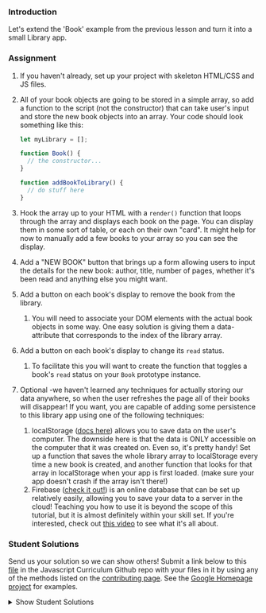 ### Introduction

Let's extend the 'Book' example from the previous lesson and turn it into a small Library app.

### Assignment

<div class="lesson-content__panel" markdown="1">

1. If you haven't already, set up your project with skeleton HTML/CSS and JS files.
2. All of your book objects are going to be stored in a simple array, so add a function to the script (not the constructor) that can take user's input and store the new book objects into an array. Your code should look something like this:

   ~~~javascript
   let myLibrary = [];

   function Book() {
     // the constructor...
   }

   function addBookToLibrary() {
     // do stuff here
   }
   ~~~

3. Hook the array up to your HTML with a `render()` function that loops through the array and displays each book on the page. You can display them in some sort of table, or each on their own "card". It might help for now to manually add a few books to your array so you can see the display.
4. Add a "NEW BOOK" button that brings up a form allowing users to input the details for the new book: author, title, number of pages, whether it's been read and anything else you might want.
5. Add a button on each book's display to remove the book from the library.
   1. You will need to associate your DOM elements with the actual book objects in some way. One easy solution is giving them a data-attribute that corresponds to the index of the library array.
6. Add a button on each book's display to change its `read` status.
   1. To facilitate this you will want to create the function that toggles a book's `read` status on your `Book` prototype instance.
7. Optional -we haven't learned any techniques for actually storing our data anywhere, so when the user refreshes the page all of their books will disappear! If you want, you are capable of adding some persistence to this library app using one of the following techniques:
   1. localStorage ([docs here](https://developer.mozilla.org/en-US/docs/Web/API/Web_Storage_API/Using_the_Web_Storage_API)) allows you to save data on the user's computer. The downside here is that the data is ONLY accessible on the computer that it was created on. Even so, it's pretty handy! Set up a function that saves the whole library array to localStorage every time a new book is created, and another function that looks for that array in localStorage when your app is first loaded. (make sure your app doesn't crash if the array isn't there!)
   2. Firebase ([check it out!](https://firebase.google.com/docs/?authuser=0)) is an online database that can be set up relatively easily, allowing you to save your data to a server in the cloud! Teaching you how to use it is beyond the scope of this tutorial, but it is almost definitely within your skill set. If you're interested, check out [this video](https://www.youtube.com/watch?v=noB98K6A0TY) to see what it's all about.
</div>

### Student Solutions

Send us your solution so we can show others! Submit a link below to this [file](https://github.com/TheOdinProject/curriculum/blob/master/javascript/organizing-js/library-project.md) in the Javascript Curriculum Github repo with your files in it by using any of the methods listed on the [contributing page](http://github.com/TheOdinProject/curriculum/blob/master/contributing.md). See the [Google Homepage project](/courses/web-development-101/lessons/html-css) for examples.

<details markdown="block">
  <summary> Show Student Solutions </summary>

- Add your solution below this line!
- [Vera's Solution (w/localstorage)](https://github.com/zxlvera/LibraryBooks) -[View in Browser](https://zxlvera.github.io/LibraryBooks/)
- [MentalSkin's Solution (w/localstorage)](https://github.com/MentalSkin/library) - [View in Browser](https://mentalskin.github.io/library/)
- [Muhymenul's Solution (w/localstorage)](https://github.com/muhymenulhaque/library) - [View in Browser](https://muhymenulhaque.github.io/library/)
- [Thomas Chaigneau's Solution](https://github.com/ChainYo/LibProject) - [View in Browser](http://thomaschaigneau.me/LibProject/)
- [Wmiz's Solution](https://github.com/wmiz/library) - [View in Browser](https://wmiz.github.io/library)
- [Pratik's Solution](https://github.com/Pratik-Gohil/JavasciptLibray_localStorage) - [View in Browser](https://pratik-gohil.github.io/JavasciptLibray_localStorage/)
- [are92592's Solution](https://github.com/are92592/odinBook) - [View in Browser](https://are92592.github.io/odinBook/)
- [André Rodrigues's](https://github.com/ARodrigues92/library) - [View in Browser](https://arodrigues92.github.io/library/)
- [Ian's Solution](https://github.com/ianistheguy/bookshelf-app) - [View in Browser](https://ianistheguy.github.io/bookshelf-app/)
- [Georgius's Solution](https://github.com/georgius17/library) - [View in Browser](https://georgius17.github.io/library/)
- [hu-ng's Solution](https://github.com/hu-ng/library-app-odin) - [View in Browser](https://hu-ng.github.io/library-app-odin/#)
- [Vanessacor's Solution](https://github.com/vanessacor/site/tree/master/experiments/library) - [View in Browser](https://vanessacor.github.io/site/experiments/library/)
- [Edd Sansome's Solution](https://github.com/casualc0der/libraryBooks) - [View in Browser](https://casualc0der.github.io/libraryBooks/)
- [Septiana's Solution](https://github.com/yoga1234/js-book-library) - [View in Browser](https://yoga1234.github.io/js-book-library/)
- [Lenny's Solution](https://github.com/Lenn-e/the-reading-nook) - [View in Browser](https://lenn-e.github.io/the-reading-nook/)
- [Langarus' Solution](https://github.com/langarus/library_of_books) - [View in Browser](https://langarus.github.io/library_of_books/)
- [mattjaylee's Solution](https://github.com/mattjaylee/library)
- [armagansenol's Solution](https://github.com/armagansenol/project-library) - [View in Browser](https://armagansenol.github.io/project-library/)
- [Ashish's Solution](https://github.com/CodersGas/project-library) - [View in Browser](https://codersgas.github.io/project-library/Library.html)
- [tracy2811's Solution](https://github.com/tracy2811/library) - [View in Browser](https://tracy2811.github.io/library/)
- [Katarzyna Kaswen-Wilk's Solution](https://github.com/kikupiku/book-library) - [View in Browser](https://kikupiku.github.io/book-library/)
- [mjwills-inf's Solution](https://github.com/mjwills-inf/library) - [View in Browser](https://mjwills-inf.github.io/library/)
- [chickenwing123's Solution](https://github.com/chickenwings123/Library) - [View in Browser](https://chickenwings123.github.io/Library/)
- [Doskzorak's Solution](https://github.com/doskzorak/Library_Project)
- [Greg's Solution](https://github.com/gregbast1994/odin-library) - [View in Browser](https://gregbast1994.github.io/odin-library/)
- [Paul's Solution](https://github.com/ppayne12/library) - [View in Browser](https://ppayne12.github.io/library/)
- [Lyle Aigbedion's Solution](https://github.com/lyleaigbedion/library) - [View in Browser](https://lyleaigbedion.github.io/library/)
- [James's Solution](https://github.com/ericksen-github/Library) - [View in Browser](https://ericksen-github.github.io/Library/)
- [Justinkar's Solution](https://github.com/justinkar/library) - [View in Browser](https://justinkar.github.io/library/)
- [Simon's Solution](https://github.com/Sim-frpt/basic-library) - [View in Browser](https://sim-frpt.github.io/basic-library/)
- [nearmint's Solution](https://github.com/nearmint/library) - [View in Browser](https://nearmint.github.io/library/)
- [Zakariye Yusuf's Solution](https://github.com/ZYusuf10/BookShelf) - [View in Browser](https://zyusuf10.github.io/BookShelf/index.html)
- [Shivam's Solution](https://github.com/shivamsaigupta/bookshelf) - [View in Browser](https://shivamsaigupta.github.io/bookshelf/)
- [Luke Pritchett's Solution](https://github.com/LukePritchett/library-app) - [View in Browser](https://lukepritchett.github.io/library-app/)
- [Kevin Vuong's Solution](https://github.com/fffear/library) - [View in Browser](https://fffear.github.io/library/)
- [Alex's Solution](https://github.com/AlexDorrington/Library-1) - [View in Browser](https://alexdorrington.github.io/Library-1/)
- [Odunsi Joseph's Solution](https://github.com/dhatGuy/library) - [View in Browser](https://dhatguy.github.io/library/)
- [Joshysmart's Solution](https://github.com/joshysmart/book-library) - [View in Browser](https://joshysmart.github.io/book-library/)
- [Will's Solution](https://github.com/GroverW/site/tree/master/projects/bookshelf) - [View in Browser](https://groverw.github.io/site/projects/bookshelf/index.html)
- [Braxton Lemmon's Solution](https://github.com/braxtonlemmon/js-book-library) - [View in Browser](https://braxtonlemmon.github.io/js-book-library/)
- [Disco Trooper's Solution](https://github.com/disco-trooper/library) - [View in Browser](https://disco-trooper.github.io/library/)
- [Nick Hunter's Solution](https://github.com/hunter497/TheOdinProjectJS) - [View in Browser](https://hunter497.github.io/TheOdinProjectJS/)
- [MikkRou's Solution](https://github.com/MikkRou/library) - [View in Browser](https://mikkrou.github.io/library/)
- [rlaake's Solution](https://github.com/rlaake/library) - [View in Browser](https://rlaake.github.io/library/)
- [Lou Vang's Solution](https://github.com/louvang/library) - [View in Browser](https://louvang.github.io/library/)
- [Kristi Dugan's Solution](https://github.com/KristiDugan/my-library) - [View in Browser](https://kristidugan.github.io/my-library/)
- [todoroff's Solution](https://github.com/todoroff/book-library-app) - [View in Browser](https://todoroff.github.io/book-library-app/)
- [Kris Tobiasson's Solution](https://github.com/highpockets/books.git) - [View in Browser](https://highpockets.github.io/books/)
- [Emil Dimitrov's Solution](https://github.com/edmtrv/library) - [View in Browser](https://edmtrv.github.io/library/)
- [Dennis Cope's Solution](https://github.com/coped/library-project) - [View in Browser](https://coped.github.io/library-project/)
- [Julio's Solution](https://github.com/julio22b/library-top) - [View in Browser](https://julio22b.github.io/library-top/)
- [Michael Horn's Solution](https://github.com/HornMichaelS/odin-library) - [View in Browser](https://hornmichaels.github.io/odin-library/)
- [Anmol's Solution](https://github.com/6point022/my-library-app) - [View in Browser](https://6point022.github.io/my-library-app/)
- [Andrew MacLeod's Solution](https://github.com/a6macleod/javascript_library) - [View in Browser](https://a6macleod.github.io/javascript_library/)
- [Julian's Solution](https://github.com/Julian-quintero/Library) - [View in Browser](https://julian-quintero.github.io/Library/)
- [Leticia's Solution](https://github.com/gradiva/odin-fullstack-javascript/tree/master/02-JavaScript/01-Organizing_JavaScript_Code/01-Objects_And_Object_Constructors/library) - [View in Browser](https://sheltered-falls-65724.herokuapp.com/)
- [Esteban's Solution](https://github.com/estebanmoroy/library) - [View in Browser](https://estebanmoroy.github.io/library/)
- [Luky's solution](https://github.com/lcyne/top-library) - [View in Browser](https://lcyne.github.io/top-library/)
- [Aleksandar J's Solution](https://github.com/bestr32/TOPlibrary) - [View in Browser](https://bestr32.github.io/TOPlibrary/)
- [igorashs's Solution (Firebase + LocalStorage](https://github.com/igorashs/library) - [View in Browser](https://igorashs.github.io/library/)
- [Jacavena's Solution](https://github.com/Jacavena/library)
- [Ohlie's Solution](https://github.com/lco1220/js_library) - [View in Browser](https://lco1220.github.io/js_library/)
- [Saad Tarhi's Solution (w/Firebase)](https://github.com/tarhi-saad/Library) - [View in Browser](https://tarhi-saad.github.io/Library/)
- [Kai's Solution](https://github.com/KaiVandivier/library) - [View in Browser](https://kaivandivier.github.io/library/)
- [Harry Lawson's Solution](https://lawson7.github.io/book-library-app/) - [View in Browser](https://lawson7.github.io/book-library-app/)
- [Bollinca's Solution](https://github.com/bollinca/library) - [View in Browser](https://bollinca.github.io/library/)
- [Joey Van Lierop's Solution](https://github.com/joeyvanlierop/library) - [View in Browser](https://joeyvanlierop.github.io/library/)
- [mvedataydin's Solution](https://github.com/mvedataydin/Library/) - [View in Browser](https://mvedataydin.github.io/Library/)
- [Evan's Solution](https://github.com/evan-kapantais/library) - [View in Browser](https://evan-kapantais.github.io/library/)
- [Eljoey's Solution](https://github.com/eljoey/Library) - [View in Browser](https://eljoey.github.io/Library/)
- [Solodov's Solution](https://github.com/solodov-dev/library) - [View in Browser](https://solodov-dev.github.io/library/)
- [Vollantre's Solution](https://github.com/vollantre/JS-library) - [View in Browser](https://vollantre.github.io/JS-library/)
- [Henry Kirya's Solution](https://github.com/harrika/odinjs-library) - [View in Browser](https://harrika.github.io/odinjs-library/)
- [Ben's Solution](https://github.com/Koshoo/Library) - [View in Browser](https://koshoo.github.io/Library/)
- [miang's Solution](https://github.com/miang99/book-library) - [View in Browser](https://miang99.github.io/book-library/)
- [Carmine's Solution](https://github.com/cgrossi/Odin-Project-Library) - [View in Browser](https://cgrossi.github.io/Odin-Project-Library/)
- [John Paul's Solution](https://github.com/Omulosi/library) - [View in Broweser](https://omulosi.github.io/library/)
- [Bojo's Solution](https://github.com/BojoZahariev/My_Library) - [View in Browser](https://bojozahariev.github.io/My_Library/)
- [ARaut9's Solution](https://github.com/ARaut9/book_library) - [View in Browser](https://araut9.github.io/book_library/)
- [learnsometing's Solution](https://github.com/learnsometing/JS-Library) - [View in Browser](https://learnsometing.github.io/JS-Library/)
- [Jason McKee's Solution](https://github.com/jttmckee/odin-library-js) - [View in Browser](https://jttmckee.github.io/odin-library-js/)
- [Simon Tharby's Solution](https://github.com/jinjagit/library) - [View in Browser](https://jinjagit.github.io/library/)
- [dane's Solution](https://github.com/daneOmega/bookLibrary) - [View in Browser](https://daneomega.github.io/)
- [djolesuseranem's Solution](https://github.com/djolesusername/libraryh) - [View in Browser](https://djolesusername.github.io/libraryh/)
- [Ricala's Solution](https://github.com/Ricala/library) - [View in Browser](https://ricala.github.io/library/)
- [Djo1e's Solution](https://github.com/Djo1e/LibraryApp) - [View in Browser](https://djo1e.github.io/LibraryApp/)
- [balowulf's Solution](https://github.com/balowulf/library) - [View in Browswer](https://balowulf.github.io/library/)
- [Max Garber's Solution](https://github.com/bubblebooy/Odin-Javascript/blob/master/library.html) - [View in Browswer](https://bubblebooy.github.io/Odin-Javascript/library.html)
- [Shruti Jain's Solution](https://github.com/Sjain020188/Library) - [View in Browser](https://sjain020188.github.io/Library/library.html)
- [Suulola Oluwaseyi's Solution](https://github.com/mySuulola/odin-library) - [View in Browser](https://mysuulola.github.io/odin-library/)
- [Malditagaseosa's Solution](https://github.com/malditagaseosa/library) - [View in Browser](https://malditagaseosa.github.io/library/)<br/>
- [Diana's Solution](https://github.com/dianastanciu/odin-library) - [View in Browser](https://dianastanciu.github.io/odin-library/)
- [Hammad Ahmed's Solution](https://github.com/shammadahmed/library) - [View in Browser](https://shammadahmed.github.io/library/)
- [Chris MacSwan's Solution](https://github.com/cmacswan07/my_library) - [View in Browser](https://cmacswan07.github.io/my_library)
- [Alaa's Solution](https://github.com/alaajerbi/book-library) - [View in Browser](https://alaajerbi.github.io/book-library)
- [Omid's solution](https://github.com/omid997/library-odin) - [View In Browser](https://omid997.github.io/library-odin/)
- [Luján Fernaud's solution](https://github.com/lujanfernaud/js-reading-list) - [View In Browser](http://lujanfernaud.com/js-reading-list/)
- [Javier Machin's solution](https://github.com/Javier-Machin/js-simple-library) - [View In Browser](https://javier-machin.github.io/js-simple-library/)
- [Alien's Solution](https://github.com/aliensjit/libraryOfTheCentury) - [View in Browser](https://aliensjit.github.io/libraryOfTheCentury/)
- [nmac's solution](https://github.com/nmacawile/my-library) - [Link](https://htmlpreview.github.io/?https://github.com/nmacawile/my-library/blob/master/index.html)
- [SarfrazAnjum's Solution](https://github.com/SarfrazAnjum/TOP_JS_Library) - [View in Browser](https://sarfrazanjum.github.io/TOP_JS_Library/)
- [Nate Dimock's Solution](https://github.com/Flakari/js-library) - [View in Browser](https://flakari.github.io/js-library/)
- [leosoaivan's Solution](https://github.com/leosoaivan/js-book-library) - [View in Browser](http://leosoaivan.com/js-book-library/)
- [Qin's Solution](https://github.com/hyathynth/book_library) - [View in Browser](https://hyathynth.github.io/book_library/)
- [Johan Morin's Solution](https://github.com/MorrisMalone/myLibrary) - [View in Browser](https://morrismalone.github.io/myLibrary/)
- [brxck's Solution](https://github.com/brxck/odin-library) - [View in Browser](http://brockmcelroy.com/odin-library/)
- [autumnchris's Solution](https://github.com/autumnchris/reading-list-vanilla-js) - [View in Browser](https://autumnchris.github.io/reading-list-vanilla-js)
- [theghall's solution](https://github.com/theghall/odin-library) - [View in Browser](https://theghall.github.io/odin-library/)
- [mindovermiles262's Solution](https://github.com/mindovermiles262/odin-library) - [View in Browser](https://mindovermiles262.github.io/odin-library/)
- [Rade's Solution](https://github.com/fukifuki/library) - [View in Browser](https://fukifuki.github.io/library)
- [Andrew's Solution](https://github.com/andrewr224/library) - [View in Browser](https://andrewr224.github.io/library/)
- [Rob Hitt's Solution](https://github.com/robhitt/oo-book-list) - [View in Browser](https://robhitt.github.io/oo-book-list/)
- [Jonathan Yiv's Solution](https://github.com/JonathanYiv/library) - [View in Browser](https://jonathanyiv.github.io/library/)
- [Jmooree30's Solution](https://github.com/jmooree30/Library) - [View in browser](https://jmooree30.github.io/Library/)
- [codyloyd's Solution](https://github.com/codyloyd/odin-library) - [View in browser](http://codyloyd.com/odin-library/)
- [shadowlighter's Solution](https://codepen.io/shadowlighter/full/ppNpbm/) - [View in browser](https://codepen.io/shadowlighter/full/ppNpbm/)
- [ezeaspie's Solution](https://github.com/ezeaspie/library-project) - [View in browser](https://ezeaspie.github.io/library-project/index.html)
- [Joseph's Solution](https://github.com/pjosephraj/theodinproject-library) - [View in browser](https://pjosephraj.github.io/theodinproject-library/)
- [Moiz's Solution](https://github.com/MoizHasan/JS-Library) - [View in browser](https://cdn.rawgit.com/MoizHasan/JS-Library/e0874ddd/library.html)
- [asasmith's Solution](https://github.com/asasmith/libraryApp) - [View in browser](https://asasmith.github.io/libraryApp/)
- [Sumit's Solution](https://codepen.io/DCWorld/pen/NyNvRw) - [View in browser](https://codepen.io/DCWorld/full/NyNvRw/)
- [Caner Sezgin's Solution](https://github.com/casedo/myLibrary) - [View in browser](http://bit.ly/myLibr)
- [Alan's Solution](https://github.com/18alantom/top_library) - [View in browser](https://18alantom.github.io/top_library/)
- [Katineto's Solution](https://github.com/Katineto/reading-list) - [View in browser](https://reading-list-da983.firebaseapp.com/)
- [Mike Smith's Solution](https://github.com/MikeSS281986/Library) - [View in browser](https://mikess281986.github.io/Library/)
- [sampsonmao's Solution](https://github.com/sampsonmao/library) - [View in browser](https://sampsonmao.github.io/library/)
- [Uy Bình's Solution](https://github.com/uybinh/odin-js-library) - [View in browser](https://uybinh.github.io/odin-js-library/)
- [Punnadittr's Solution](https://github.com/punnadittr/library) - [View in browser](https://punnadittr.github.io/library/index.html/)
- [Sava's Solution](https://github.com/SavaVuckovic/Library-App)
- [Francisco Carlos's Solution](https://github.com/fcarlosdev/library) - [View in browser](https://fcarlosdev.github.io/library/)
- [Kyouyatamax Solution](https://github.com/kyouyatamax/jsLibraryOdinProject) - [View in browser](https://kyouyatamax.github.io/jsLibraryOdinProject/)
- [MPalhidai's Solution](https://github.com/MPalhidai/Library) - [View in browser](https://www.michaelpalhidai.com/Library/)
- [aznafro's Solution](https://github.com/aznafro/library) - [View in browser](https://aznafro.github.io/library/)
- [Areeba's Solution](https://github.com/AREEBAISHTIAQ/project-library) - [View in browser](https://areebaishtiaq.github.io/project-library/)
- [Khalal's Solution](https://github.com/khalalw/Odin/tree/master/javascript/library) - [View in browser](https://khalalw.github.io/Odin/javascript/library/index.html)
- [Taylor J's Solution](https://github.com/taylorjohannsen/library) - [View in browser](https://taylorjohannsen.github.io/library/)
- [Halkim44's Solution](https://github.com/halkim44/myLibrary) - [online ver](https://halkim44.github.io/myLibrary/)
- [Enravel's Solution](https://github.com/Enravel/Library-Project)
- [Valentino Valenti's Solution](https://github.com/1ba1/library-app) - [View in browser](https://1ba1.github.io/library-app/)
- [tnharvey's Solution](https://github.com/tnharvey/library) - [View in browser](https://tnharvey.github.io/library/)
- [Ubaid Manzoor Wani](https://github.com/Ubaid-Manzoor/Book-Manager) - [View in Browser](https://ubaid-manzoor.github.io/Book-Manager/)
- [Brendaneus' Solution](https://theodinprojects.live/courses/javascript/projects/library)
- [Antonio Marcos's Solution](https://github.com/AMarcosCastelo/library) - [View in Browser](https://amarcoscastelo.github.io/library/)
- [JamCry's Solution](https://github.com/jamcry/js-library) - [View in Browser](https://jamcry.github.io/js-library/)
- [akashdas98's Solution](https://github.com/akashdas98/library) - [View in Browser](https://akashdas98.github.io/library/)
- [Ousmane Sylla's Solution](https://kitague.github.io/Book-Library/) - [View in Browser](https://kitague.github.io/Book-Library/)
- [Gene Mecija's Solution](https://github.com/genemecija/LibraryApp) - [View in Browser](https://genemecija.github.io/LibraryApp/)
- [Vitaly Osipov's Solution](https://github.com/vi7ali/book-library) - [View in Browser](https://vi7ali.github.io/book-library/)
- [Javier Arias's Solution](https://github.com/jfariasf/TOP-library) - [View in Browser](https://jfariasf.github.io/TOP-library/)
- [JoshAubrey's Solution (w/localStorage)](https://github.com/JoshAubrey/library) - [View in Browser](https://joshaubrey.github.io/library/)
- [rholderfield's Solution](https://github.com/rholderfield/Book-Library) - [View in Browser](https://rholderfield.github.io/Book-Library/)
- [martink-rsa's Solution](https://github.com/martink-rsa/booksLibrary) - [View in Browser](https://martink-rsa.github.io/booksLibrary/index.html)
- [Harry Coburn's Solution](https://github.com/mattibun/odin-library) - [View in Browser](https://mattibun.github.io/odin-library/index.html)
- [Aron's Solution](https://github.com/aronfischer/Library-Application) - [View in Browser](https://aronfischer.github.io/Library-Application/)
- [Joe Lee's Solution](https://github.com/JoeDravarol/library) - [View in Browser](https://JoeDravarol.github.io/library)
- [crongle's Solution](https://github.com/crongle/librio) - [View in Browser](https://crongle.github.io/librio/)
- [Emilie Humbert's Solution](https://github.com/EmilieHumbert/library) - [View in Browser](https://emiliehumbert.github.io/library/)
- [Vorelli's Solution](https://github.com/Vorelli/Library) - [View in Browser](https://github.com/Vorelli/Library)
- [jkraf002's Solution](https://github.com/jkraf002/library) - [View in Browser](https://jkraf002.github.io/library/)
- [Tom Strat's Solution](https://github.com/tomstrat/library) - [View in Browser](https://tomstrat.github.io/library/)
- [AlexGioffDev's Solution](https://github.com/AlexGioffDev/library) - [View in Browser](https://alexgioffdev.github.io/library/index.html)
- [Supasus's Solution (w/localstorage)](https://github.com/supasus/Js-library) - [View in Browser](https://supasus.github.io/Js-library/)
- [Filip Grkinic's Solution (w/localstorage)](https://github.com/filipgrkinic/book-library) - [View in Browser](https://filipgrkinic.github.io/book-library/)
- [kylazath's Solution (w/firebase)](https://github.com/kylazath/my-bookshelf) - [View in Browser](https://my-library0.firebaseapp.com/)
- [mmboyce's Solution (w/localstorage)](https://github.com/mmboyce/Library) - [View in Browser](https://mmboyce.github.io/Library/)
- [Hamohuh's Solution](https://github.com/hamohuh/library) - [View in Browser](https://hamohuh.github.io/library)
- [DamnedLag's Solution](https://github.com/Damnedlag/project_library) - [View in Browser](https://damnedlag.github.io/project_library/)
- [0xtaf's Solution](https://github.com/0xtaf/library) - [View in Browser](https://0xtaf.github.io/library/)
- [Tori's Solution](https://github.com/ToriPotts/libraryPractice) - [View in Browser](https://toripotts.github.io/libraryPractice/)
- [Fred's Solution](https://github.com/fchasin/JS-SectionPO/tree/master/OrganizingJSCode) - [View in Browser](https://fredchasin.github.io/https://github.com/fchasin/JS-SectionPO/tree/master/OrganizingJSCode)
- [rhath32's Solution](https://github.com/rhath32/library)
- [Ricardo Gonzalez Villegas' Solution](https://github.com/ricardo-gonzalez-villegas/library) - [View in Browser](https://ricardo-gonzalez-villegas.github.io/library/index.html)
- [BunnyTheLifeguard's Solution](https://github.com/BunnyTheLifeguard/mini-library) - [View in Browser](https://bunnythelifeguard.github.io/mini-library)
- [blessedonekobo's Solution](https://github.com/BlessedOneKobo/library) - [View in Browser](https://blessedonekobo.github.io/library/)
- [Rey van den Berg's Solution](https://github.com/Rey810/js-projects/tree/master/Library)
- [seansean's Solution](https://github.com/seanrson/library/tree/master) - [View in Browser](https://seanrson.github.io/library/)
- [barrysweeney's Solution](https://github.com/barrysweeney/local-storage-book-library) - [View in Browser](https://barrysweeney.github.io/local-storage-book-library/)
- [Michael Doudy's Solution](https://github.com/mdoudy90/library) - [View in Browser](https://mdoudy90.github.io/library/)
</details>

